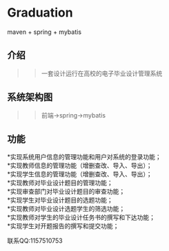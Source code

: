 # Graduation
maven + spring + mybatis<br>

介绍
---------------
>>一套设计运行在高校的电子毕业设计管理系统<br>

系统架构图
--------------
>>前端->spring->mybatis<br>

功能
-------------
  *实现系统用户信息的管理功能和用户对系统的登录功能；<br>
  *实现教师信息的管理功能（增删查改、导入、导出）；<br>
  *实现学生信息的管理功能（增删查改、导入、导出）；<br>
  *实现教师对毕业设计题目的管理功能；<br>
  *实现审查部门对毕业设计题目的审查功能；<br>
  *实现学生对毕业设计题目的选题功能；<br>
  *实现教师对毕业设计选题学生的筛选功能；<br>
  *实现教师对学生的毕业设计任务书的撰写和下达功能；<br>
  *实现学生对开题报告的撰写和提交功能；<br>

联系QQ:1157510753<br>
